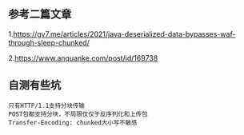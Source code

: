 ## 参考二篇文章
1.https://gv7.me/articles/2021/java-deserialized-data-bypasses-waf-through-sleep-chunked/

2.https://www.anquanke.com/post/id/169738


## 自测有些坑

    只有HTTP/1.1支持分块传输
    POST包都支持分块，不局限仅仅于反序列化和上传包
    Transfer-Encoding: chunked大小写不敏感

